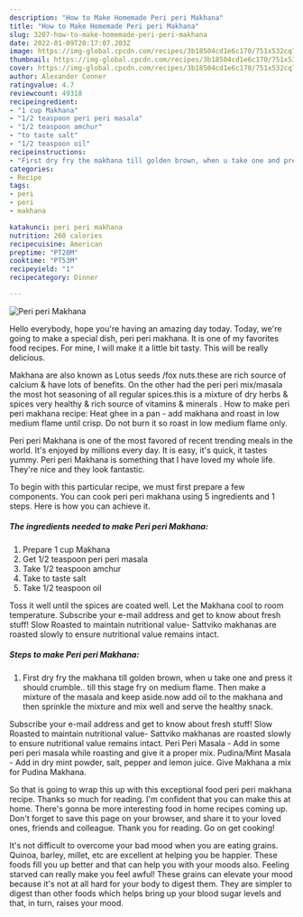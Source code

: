 ```yaml
---
description: "How to Make Homemade Peri peri Makhana"
title: "How to Make Homemade Peri peri Makhana"
slug: 3207-how-to-make-homemade-peri-peri-makhana
date: 2022-01-09T20:17:07.203Z
image: https://img-global.cpcdn.com/recipes/3b18504cd1e6c170/751x532cq70/peri-peri-makhana-recipe-main-photo.jpg
thumbnail: https://img-global.cpcdn.com/recipes/3b18504cd1e6c170/751x532cq70/peri-peri-makhana-recipe-main-photo.jpg
cover: https://img-global.cpcdn.com/recipes/3b18504cd1e6c170/751x532cq70/peri-peri-makhana-recipe-main-photo.jpg
author: Alexander Conner
ratingvalue: 4.7
reviewcount: 49318
recipeingredient:
- "1 cup Makhana"
- "1/2 teaspoon peri peri masala"
- "1/2 teaspoon amchur"
- "to taste salt"
- "1/2 teaspoon oil"
recipeinstructions:
- "First dry fry the makhana till golden brown, when u take one and press it should crumble.. till this stage fry on medium flame. Then make a mixture of the masala and keep aside.now add oil to the makhana and then sprinkle the mixture and mix well and serve the healthy snack."
categories:
- Recipe
tags:
- peri
- peri
- makhana

katakunci: peri peri makhana 
nutrition: 260 calories
recipecuisine: American
preptime: "PT20M"
cooktime: "PT53M"
recipeyield: "1"
recipecategory: Dinner

---
```



![Peri peri Makhana](https://img-global.cpcdn.com/recipes/3b18504cd1e6c170/751x532cq70/peri-peri-makhana-recipe-main-photo.jpg)

Hello everybody, hope you're having an amazing day today. Today, we're going to make a special dish, peri peri makhana. It is one of my favorites food recipes. For mine, I will make it a little bit tasty. This will be really delicious.

Makhana are also known as Lotus seeds /fox nuts.these are rich source of calcium &amp; have lots of benefits. On the other had the peri peri mix/masala the most hot seasoning of all regular spices.this is a mixture of dry herbs &amp; spices very healthy &amp; rich source of vitamins &amp; minerals . How to make peri peri makhana recipe: Heat ghee in a pan - add makhana and roast in low medium flame until crisp. Do not burn it so roast in low medium flame only.

Peri peri Makhana is one of the most favored of recent trending meals in the world. It's enjoyed by millions every day. It is easy, it's quick, it tastes yummy. Peri peri Makhana is something that I have loved my whole life. They're nice and they look fantastic.


To begin with this particular recipe, we must first prepare a few components. You can cook peri peri makhana using 5 ingredients and 1 steps. Here is how you can achieve it.

<!--inarticleads1-->

##### The ingredients needed to make Peri peri Makhana:

1. Prepare 1 cup Makhana
1. Get 1/2 teaspoon peri peri masala
1. Take 1/2 teaspoon amchur
1. Take to taste salt
1. Take 1/2 teaspoon oil


Toss it well until the spices are coated well. Let the Makhana cool to room temperature. Subscribe your e-mail address and get to know about fresh stuff! Slow Roasted to maintain nutritional value- Sattviko makhanas are roasted slowly to ensure nutritional value remains intact. 

<!--inarticleads2-->

##### Steps to make Peri peri Makhana:

1. First dry fry the makhana till golden brown, when u take one and press it should crumble.. till this stage fry on medium flame. Then make a mixture of the masala and keep aside.now add oil to the makhana and then sprinkle the mixture and mix well and serve the healthy snack.


Subscribe your e-mail address and get to know about fresh stuff! Slow Roasted to maintain nutritional value- Sattviko makhanas are roasted slowly to ensure nutritional value remains intact. Peri Peri Masala - Add in some peri peri masala while roasting and give it a proper mix. Pudina/Mint Masala - Add in dry mint powder, salt, pepper and lemon juice. Give Makhana a mix for Pudina Makhana. 

So that is going to wrap this up with this exceptional food peri peri makhana recipe. Thanks so much for reading. I'm confident that you can make this at home. There's gonna be more interesting food in home recipes coming up. Don't forget to save this page on your browser, and share it to your loved ones, friends and colleague. Thank you for reading. Go on get cooking!

It's not difficult to overcome your bad mood when you are eating grains. Quinoa, barley, millet, etc are excellent at helping you be happier. These foods fill you up better and that can help you with your moods also. Feeling starved can really make you feel awful! These grains can elevate your mood because it's not at all hard for your body to digest them. They are simpler to digest than other foods which helps bring up your blood sugar levels and that, in turn, raises your mood.

